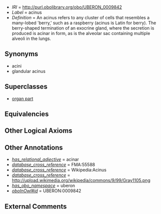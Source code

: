  * *IRI* = http://purl.obolibrary.org/obo/UBERON_0009842
 * *Label* = acinus
 * *Definition* = An acinus refers to any cluster of cells that resembles a many-lobed 'berry,' such as a raspberry (acinus is Latin for berry). The berry-shaped termination of an exocrine gland, where the secretion is produced is acinar in form, as is the alveolar sac containing multiple alveoli in the lungs.

## Synonyms

 * acini
 * glandular acinus

## Superclasses

 * [organ part](../../UBERON/64/UBERON_0000064.md)

## Equivalencies


## Other Logical Axioms


## Other Annotations

 * *[has_relational_adjective](../../UBPROP/07/UBPROP_0000007.md)* = acinar
 * *[database_cross_reference](../../ef/oboInOwl#hasDbXref.md)* = FMA:55588
 * *[database_cross_reference](../../ef/oboInOwl#hasDbXref.md)* = Wikipedia:Acinus
 * *[database_cross_reference](../../ef/oboInOwl#hasDbXref.md)* = http://upload.wikimedia.org/wikipedia/commons/9/99/Gray1105.png
 * *[has_obo_namespace](../../ce/oboInOwl#hasOBONamespace.md)* = uberon
 * *[oboInOwl#id](../../id/oboInOwl#id.md)* = UBERON:0009842

## External Comments

